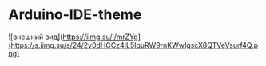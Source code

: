 # Arduino-IDE-theme



![внешний вид](https://iimg.su/i/mrZYg](https://s.iimg.su/s/24/2v0dHCCz4IL5IquRW9rnKWwIgscX8QTVeVsurf4Q.png)
